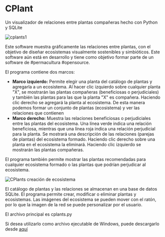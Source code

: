 # CPlant
Un visualizador de relaciones entre plantas compañeras hecho con Python y SQLite

![cplants1](https://user-images.githubusercontent.com/49267590/219956809-1fc463ea-96c7-4a7e-834d-488de6ff08bc.png)

Este software muestra gráficamente las relaciones entre plantas, con el objetivo de diseñar ecosistemas visualmente sostenibles y simbióticos. Este software aún está en desarrollo y tiene como objetivo formar parte de un software de #permacultura #opensource.

El programa contiene dos marcos:
<ul>
  <li><b>Marco izquierdo:</b> Permite elegir una planta del catálogo de plantas y agregarla a un ecosistema. Al hacer clic izquierdo sobre cualquier planta "X", se mostrarán las plantas compañeras (beneficiosas o perjudiciales) y también las plantas para las que la planta "X" es compañera. Haciendo clic derecho se agregará la planta al ecosistema. De esta manera podemos formar un conjunto de plantas (ecosistema) y ver las relaciones que contienen</li>
  <li><b>Marco derecho:</b> Muestra las relaciones beneficiosas o perjudiciales entre las plantas del ecosistema. Una línea verde indica una relación beneficiosa, mientras que una línea roja indica una relación perjudicial para la planta. Se mostrará una descripción de las relaciones (parejas de plantas) del ecosistema formado. Haciendo clic derecho sobre una planta en el ecosistema la eliminará. Haciendo clic izquierdo se mostrarán las plantas compañeras.
</li>
</ul>
El programa también permite mostrar las plantas recomendadas para cualquier ecosistema formado o las plantas que podrían perjudicar al ecosistema.

![CPlants creación de ecosistema](https://user-images.githubusercontent.com/49267590/217051260-1c25f10c-9b2a-4b14-a579-c42bfcae5dea.png)

El catálogo de plantas y las relaciones se almacenan en una base de datos SQLite. El programa permite crear, modificar o eliminar plantas y ecosistemas.
Las imágenes del ecosistema se pueden mover con el ratón, por lo que la imagen de la red se puede personalizar por el usuario.

El archivo principal es cplants.py

Si desea utilizarlo como archivo ejecutable de Windows, puede descargarlo desde <a href="https://drive.google.com/drive/folders/1F1bidC26IPDtMy7XihU498Eys028yHLF?usp=sharing">aquí</a>

